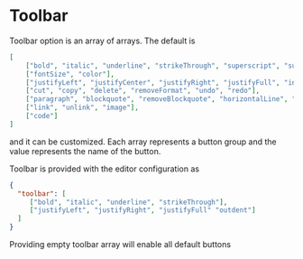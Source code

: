 # Toolbar

Toolbar option is an array of arrays. The default is

```JSON
[
    ["bold", "italic", "underline", "strikeThrough", "superscript", "subscript"],
    ["fontSize", "color"],
    ["justifyLeft", "justifyCenter", "justifyRight", "justifyFull", "indent", "outdent"],
    ["cut", "copy", "delete", "removeFormat", "undo", "redo"],
    ["paragraph", "blockquote", "removeBlockquote", "horizontalLine", "orderedList", "unorderedList"],
    ["link", "unlink", "image"],
    ["code"]
]
```

and it can be customized. Each array represents a button group and the value represents the name of the button.

Toolbar is provided with the editor configuration as

```JSON
{
  "toolbar": [
     ["bold", "italic", "underline", "strikeThrough"],
     ["justifyLeft", "justifyRight", "justifyFull" "outdent"]
  ]
}
```

Providing empty toolbar array will enable all default buttons
